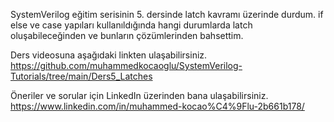 SystemVerilog eğitim serisinin 5. dersinde latch kavramı üzerinde durdum. if else ve case yapıları kullanıldığında hangi durumlarda latch oluşabileceğinden ve bunların çözümlerinden bahsettim. <br/>

Ders videosuna aşağıdaki linkten ulaşabilirsiniz. <br/>
https://github.com/muhammedkocaoglu/SystemVerilog-Tutorials/tree/main/Ders5_Latches <br/>

Öneriler ve sorular için LinkedIn üzerinden bana ulaşabilirsiniz. <br/>
https://www.linkedin.com/in/muhammed-kocao%C4%9Flu-2b661b178/ <br/>
